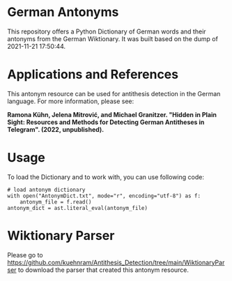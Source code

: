 # German Antonyms
This repository offers a Python Dictionary of German words and their antonyms from the German Wiktionary.
It was built based on the dump of 2021-11-21 17:50:44.


# Applications and References
This antonym resource can be used for antithesis detection in the German language.
For more information, please see:

**Ramona Kühn, Jelena Mitrović, and Michael Granitzer. "Hidden in Plain Sight: Resources and Methods for Detecting German Antitheses in Telegram". (2022, unpublished).**

# Usage
To load the Dictionary and to work with, you can use following code:
```
# load antonym dictionary
with open("AntonymDict.txt", mode="r", encoding="utf-8") as f:
    antonym_file = f.read()
antonym_dict = ast.literal_eval(antonym_file)

```

# Wiktionary Parser
Please go to https://github.com/kuehnram/Antithesis_Detection/tree/main/WiktionaryParser to download the parser that created this antonym resource.
